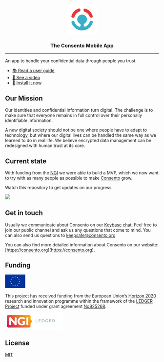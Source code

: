<p align="center">
  <a href="https://github.com/consento-org/mobile">
    <img width="100" height="100" src="https://raw.githubusercontent.com/consento-org/mobile/master/assets/icon/logo%402x.png" />
  </a>
  <h3 align="center">The Consento Mobile App</h3>
  <hr />
</p>

An app to handle your confidential data through people you trust.

- [📚 Read a user guide](https://docs.google.com/viewer?url=https://raw.githubusercontent.com/consento-org/mobile/master/docs/overview.pdf)
- [🎥 See a video ](https://vimeo.com/387456151)
- [📱 Install it now](https://expo.io/@consento/consento)

## Our Mission
Our identities and confidential information turn digital. The challenge is to make sure that everyone remains in full control over their personally identifiable information.

A new digital society should not be one where people have to adapt to technology, but where our digital lives can be handled the same way as we learned to do in real life.
We believe encrypted data management can be redesigned with human trust at its core.

## Current state

With funding from the [NGI](https://www.ngi.eu/news/2019/06/05/ledger-selects-16-human-centric-projects-working-on-decentralised-technologies-to-enter-its-venture-builder-programme/) we were able to build a MVP, which we now want to try with as many people as possible to make [Consento](https://consento.org/about/) grow.

Watch this repository to get updates on our progress.

<img src="https://user-images.githubusercontent.com/914122/73189488-ce7da880-4167-11ea-9979-aee3f941b1d7.png" width="250" />


## Get in touch 

Usually we communicate about Consento on our [Keybase chat](https://keybase.io/team/consento). Feel free to join our public channel and ask us any questions that come to mind. You can also send us questions to keepsafe@consento.org

You can also find more detailed information about Consento on our website: [https://consento.org](https://consento.org).

## Funding

<a href="https://ec.europa.eu/info/" target="_blank"><img src="https://raw.githubusercontent.com/consento-org/mobile/master/assets/icon/eu@2x.png" width="66"></a>

This project has received funding from the European Union’s [Horizon 2020](https://ec.europa.eu/programmes/horizon2020/) research and innovation programme within the framework of the [LEDGER Project](https://www.ngi.eu/about/ledger/) funded under grant agreement [No825268](https://cordis.europa.eu/project/id/825268).

<a href="https://www.ngi.eu/about/ledger/" target="_blank"><img src="https://raw.githubusercontent.com/consento-org/mobile/master/assets/icon/ngi-ledger@2x.png" width="189"></a>

## License

[MIT](./LICENSE)
